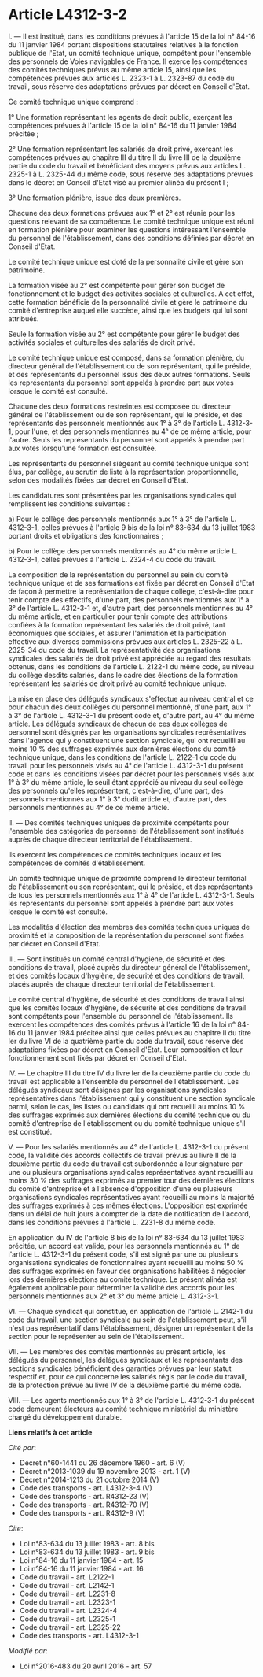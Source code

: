 # Article L4312-3-2

I. ― Il est institué, dans les conditions prévues à l'article 15 de la loi n° 84-16 du 11 janvier 1984 portant dispositions
statutaires relatives à la fonction publique de l'Etat, un comité technique unique, compétent pour l'ensemble des personnels
de Voies navigables de France. Il exerce les compétences des comités techniques prévus au même article 15, ainsi que les
compétences prévues aux articles L. 2323-1 à L. 2323-87 du code du travail, sous réserve des adaptations prévues par décret
en Conseil d'Etat. 

Ce comité technique unique comprend : 

1° Une formation représentant les agents de droit public, exerçant les compétences prévues à l'article 15 de la loi n° 84-16
du 11 janvier 1984 précitée ; 

2° Une formation représentant les salariés de droit privé, exerçant les compétences prévues au chapitre III du titre II du
livre III de la deuxième partie du code du travail et bénéficiant des moyens prévus aux articles L. 2325-1 à L. 2325-44 du
même code, sous réserve des adaptations prévues dans le décret en Conseil d'Etat visé au premier alinéa du présent I ; 

3° Une formation plénière, issue des deux premières. 

Chacune des deux formations prévues aux 1° et 2° est réunie pour les questions relevant de sa compétence. Le comité technique
unique est réuni en formation plénière pour examiner les questions intéressant l'ensemble du personnel de l'établissement,
dans des conditions définies par décret en Conseil d'Etat. 

Le comité technique unique est doté de la personnalité civile et gère son patrimoine. 

La formation visée au 2° est compétente pour gérer son budget de fonctionnement et le budget des activités sociales et
culturelles. A cet effet, cette formation bénéficie de la personnalité civile et gère le patrimoine du comité d'entreprise
auquel elle succède, ainsi que les budgets qui lui sont attribués. 

Seule la formation visée au 2° est compétente pour gérer le budget des activités sociales et culturelles des salariés de
droit privé. 

Le comité technique unique est composé, dans sa formation plénière, du directeur général de l'établissement ou de son
représentant, qui le préside, et des représentants du personnel issus des deux autres formations. Seuls les représentants du
personnel sont appelés à prendre part aux votes lorsque le comité est consulté. 

Chacune des deux formations restreintes est composée du directeur général de l'établissement ou de son représentant, qui le
préside, et des représentants des personnels mentionnés aux 1° à 3° de l'article L. 4312-3-1, pour l'une, et des personnels
mentionnés au 4° de ce même article, pour l'autre. Seuls les représentants du personnel sont appelés à prendre part aux votes
lorsqu'une formation est consultée. 

Les représentants du personnel siégeant au comité technique unique sont élus, par collège, au scrutin de liste à la
représentation proportionnelle, selon des modalités fixées par décret en Conseil d'Etat. 

Les candidatures sont présentées par les organisations syndicales qui remplissent les conditions suivantes : 

a) Pour le collège des personnels mentionnés aux 1° à 3° de l'article L. 4312-3-1, celles prévues à l'article 9 bis de la loi
n° 83-634 du 13 juillet 1983 portant droits et obligations des fonctionnaires ; 

b) Pour le collège des personnels mentionnés au 4° du même article L. 4312-3-1, celles prévues à l'article L. 2324-4 du code
du travail. 

La composition de la représentation du personnel au sein du comité technique unique et de ses formations est fixée par décret
en Conseil d'Etat de façon à permettre la représentation de chaque collège, c'est-à-dire pour tenir compte des effectifs,
d'une part, des personnels mentionnés aux 1° à 3° de l'article L. 4312-3-1 et, d'autre part, des personnels mentionnés au 4°
du même article, et en particulier pour tenir compte des attributions confiées à la formation représentant les salariés de
droit privé, tant économiques que sociales, et assurer l'animation et la participation effective aux diverses commissions
prévues aux articles L. 2325-22 à L. 2325-34 du code du travail. La représentativité des organisations syndicales des
salariés de droit privé est appréciée au regard des résultats obtenus, dans les conditions de l'article L. 2122-1 du même
code, au niveau du collège desdits salariés, dans le cadre des élections de la formation représentant les salariés de droit
privé au comité technique unique. 

La mise en place des délégués syndicaux s'effectue au niveau central et ce pour chacun des deux collèges du personnel
mentionné, d'une part, aux 1° à 3° de l'article L. 4312-3-1 du présent code et, d'autre part, au 4° du même article. Les
délégués syndicaux de chacun de ces deux collèges de personnel sont désignés par les organisations syndicales représentatives
dans l'agence qui y constituent une section syndicale, qui ont recueilli au moins 10 % des suffrages exprimés aux dernières
élections du comité technique unique, dans les conditions de l'article L. 2122-1 du code du travail pour les personnels visés
au 4° de l'article L. 4312-3-1 du présent code et dans les conditions visées par décret pour les personnels visés aux 1° à 3°
du même article, le seuil étant apprécié au niveau du seul collège des personnels qu'elles représentent, c'est-à-dire, d'une
part, des personnels mentionnés aux 1° à 3° dudit article et, d'autre part, des personnels mentionnés au 4° de ce même
article. 

II. ― Des comités techniques uniques de proximité compétents pour l'ensemble des catégories de personnel de l'établissement
sont institués auprès de chaque directeur territorial de l'établissement. 

Ils exercent les compétences de comités techniques locaux et les compétences de comités d'établissement. 

Un comité technique unique de proximité comprend le directeur territorial de l'établissement ou son représentant, qui le
préside, et des représentants de tous les personnels mentionnés aux 1° à 4° de l'article L. 4312-3-1. Seuls les représentants
du personnel sont appelés à prendre part aux votes lorsque le comité est consulté. 

Les modalités d'élection des membres des comités techniques uniques de proximité et la composition de la représentation du
personnel sont fixées par décret en Conseil d'Etat. 

III. ― Sont institués un comité central d'hygiène, de sécurité et des conditions de travail, placé auprès du directeur
général de l'établissement, et des comités locaux d'hygiène, de sécurité et des conditions de travail, placés auprès de
chaque directeur territorial de l'établissement. 

Le comité central d'hygiène, de sécurité et des conditions de travail ainsi que les comités locaux d'hygiène, de sécurité et
des conditions de travail sont compétents pour l'ensemble du personnel de l'établissement. Ils exercent les compétences des
comités prévus à l'article 16 de la loi n° 84-16 du 11 janvier 1984 précitée ainsi que celles prévues au chapitre II du titre
Ier du livre VI de la quatrième partie du code du travail, sous réserve des adaptations fixées par décret en Conseil d'Etat.
Leur composition et leur fonctionnement sont fixés par décret en Conseil d'Etat. 

IV. ― Le chapitre III du titre IV du livre Ier de la deuxième partie du code du travail est applicable à l'ensemble du
personnel de l'établissement. Les délégués syndicaux sont désignés par les organisations syndicales représentatives dans
l'établissement qui y constituent une section syndicale parmi, selon le cas, les listes ou candidats qui ont recueilli au
moins 10 % des suffrages exprimés aux dernières élections du comité technique ou du comité d'entreprise de l'établissement ou
du comité technique unique s'il est constitué. 

V. ― Pour les salariés mentionnés au 4° de l'article L. 4312-3-1 du présent code, la validité des accords collectifs de
travail prévus au livre II de la deuxième partie du code du travail est subordonnée à leur signature par une ou plusieurs
organisations syndicales représentatives ayant recueilli au moins 30 % des suffrages exprimés au premier tour des dernières
élections du comité d'entreprise et à l'absence d'opposition d'une ou plusieurs organisations syndicales représentatives
ayant recueilli au moins la majorité des suffrages exprimés à ces mêmes élections. L'opposition est exprimée dans un délai de
huit jours à compter de la date de notification de l'accord, dans les conditions prévues à l'article L. 2231-8 du même code. 

En application du IV de l'article 8 bis de la loi n° 83-634 du 13 juillet 1983 précitée, un accord est valide, pour les
personnels mentionnés au 1° de l'article L. 4312-3-1 du présent code, s'il est signé par une ou plusieurs organisations
syndicales de fonctionnaires ayant recueilli au moins 50 %   des suffrages exprimés en faveur des organisations habilitées à
négocier lors des dernières élections au comité technique. Le présent alinéa est également applicable pour déterminer la
validité des accords pour les personnels mentionnés aux 2° et 3° du même article L. 4312-3-1. 

VI. ― Chaque syndicat qui constitue, en application de l'article L. 2142-1 du code du travail, une section syndicale au sein
de l'établissement peut, s'il n'est pas représentatif dans l'établissement, désigner un représentant de la section pour le
représenter au sein de l'établissement. 

VII. ― Les membres des comités mentionnés au présent article, les délégués du personnel, les délégués syndicaux et les
représentants des sections syndicales bénéficient des garanties prévues par leur statut respectif et, pour ce qui concerne
les salariés régis par le code du travail, de la protection prévue au livre IV de la deuxième partie du même code. 

VIII. ― Les agents mentionnés aux 1° à 3° de l'article L. 4312-3-1 du présent code demeurent électeurs au comité technique
ministériel du ministère chargé du développement durable.

**Liens relatifs à cet article**

_Cité par_:

  - Décret n°60-1441 du 26 décembre 1960 - art. 6 (V)
  - Décret n°2013-1039 du 19 novembre 2013 - art. 1 (V)
  - Décret n°2014-1213 du 21 octobre 2014 (V)
  - Code des transports - art. L4312-3-4 (V)
  - Code des transports - art. R4312-23 (V)
  - Code des transports - art. R4312-70 (V)
  - Code des transports - art. R4312-9 (V)

_Cite_:

  - Loi n°83-634 du 13 juillet 1983 - art. 8 bis
  - Loi n°83-634 du 13 juillet 1983 - art. 9 bis
  - Loi n°84-16 du 11 janvier 1984 - art. 15
  - Loi n°84-16 du 11 janvier 1984 - art. 16
  - Code du travail - art. L2122-1
  - Code du travail - art. L2142-1
  - Code du travail - art. L2231-8
  - Code du travail - art. L2323-1
  - Code du travail - art. L2324-4
  - Code du travail - art. L2325-1
  - Code du travail - art. L2325-22
  - Code des transports - art. L4312-3-1

_Modifié par_:

  - Loi n°2016-483 du 20 avril 2016 - art. 57
